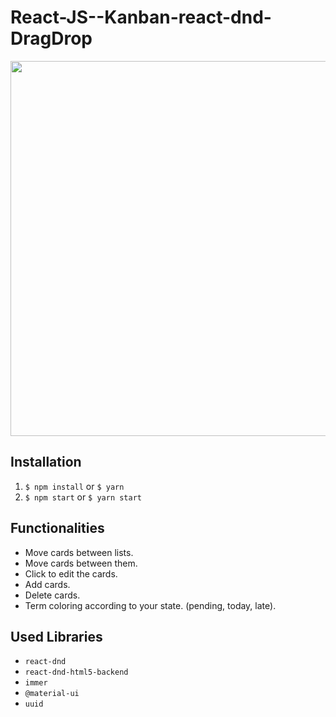 # React-JS--Kanban-react-dnd-DragDrop
<p align="center">
  <img src="src/assets/to_readme/crud.gif" width="600px">
</p>

## Installation

  1. `$ npm install` or `$ yarn`
  2. `$ npm start` or `$ yarn start`

## Functionalities

  + Move cards between lists.
  + Move cards between them.
  + Click to edit the cards.
  + Add cards.
  + Delete cards.
  + Term coloring according to your state. (pending, today, late).
  
## Used Libraries

 + `react-dnd`
 + `react-dnd-html5-backend`
 + `immer`
 + `@material-ui`
 + `uuid`
